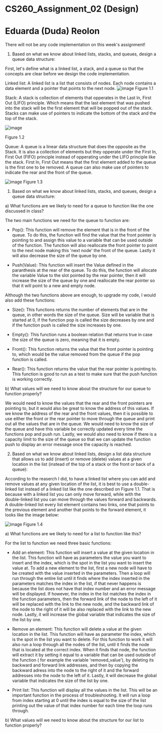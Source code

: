 # CS260_Assignment_02 (Design)
# Eduarda (Duda) Reolon

There will not be any code implementation on this week's assignment!

1. Based on what we know about linked lists, stacks, and queues, design a queue data structure:

First, let's define what is a linked list, a stack, and a queue so that the concepts are clear before we design the code implementation.

Linked list: A linked list is a list that consists of nodes. Each node contains a data element and a pointer that points to the next node. 
![image](https://github.com/dudareolon/CS260_Assignment_02/assets/102680672/51fafbbd-a87c-47e1-85c3-6b020261afb0)
Figure 1.1

Stack: A stack is collection of elements that opperates in the Last In, First Out (LIFO) principle. Which means that the last element that was pushed into the stack will be the first element that will be popped out of the stack. Stacks can make use of pointers to indicate the bottom of the stack and the top of the stack.

![image](https://github.com/dudareolon/CS260_Assignment_02/assets/102680672/294ab757-fc1b-4c62-b328-028de4635516)

Figure 1.2

Queue: A queue is a linear data structure that does the opposite as the Stack. It is also a collection of elements but they opperate under the First In, First Out (FIFO) principle instead of opperating under the LIFO principle like the stack. First In, First Out means that the first element added to the queue is the first one to be removed. A queue can also make use of pointers to indicate the rear and the front of the queue. 

![image](https://github.com/dudareolon/CS260_Assignment_02/assets/102680672/aba1ab07-46a4-4f6f-a439-af2b7e8680e9)
Figure 1.3

1. Based on what we know about linked lists, stacks, and queues, design a queue data structure:

a) What functions are we likely to need for a queue to function like the one discussed in class?

The two main functions we need for the queue to function are:

  - Pop(): This function will remove the element that is in the front of the queue. To do this, the function will find the value that the front pointer is pointing to and assign this value to a variable that can be used outside of the function. The function will also reallocate the front pointer to point to the next node making this 'next node' the front of the queue. Lastly it will also decrease the size of the queue by one.

  - Push(Value): This function will insert the Value defined in the paranthesis at the rear of the queue. To do this, the function will allocate the variable Value to the slot pointed by the rear pointer, then it will increase the size of the queue by one and reallocate the rear pointer so that it will point to a new and empty node.

Although the two functions above are enough, to upgrade my code, I would also add these functions:

  - Size(): This functions returns the number of elements that are in the queue, in other words the size of the queue. Size will be variable that is started at 0, if the function pop is called the size decreases by one and if the function push is called the size increases by one.  
    
  - Empty(): This function runs a boolean relation that returns true in case the size of the queue is zero, meaning that it is empty. 
    
  - Front(): This function returns the value that the front pointer is pointing to, which would be the value removed from the queue if the pop function is called.  
    
  - Rear(): This function returns the value that the rear pointer is pointing to. This function is good to run as a test to make sure that the push function is working correctly. 
    

b) What values will we need to know about the structure for our queue to function properly?

  We would need to know the values that the rear and the front pointers are pointing to, but it would also be great to know the address of this values. If we know the address of the rear and the front values, then it is possible to use either the front or the rear pointer to move through the queue and print out all the values that are in the queue. We would need to know the size of the queue and have this variable be correctly updated every time the functions pop and push run. Lastly, we would also need to know if there is a capacity limit to the size of the queue so that we can update the function push to display an error message once the capacity is reached. 

2. Based on what we know about linked lists, design a list data structure that allows us to add (insert) or remove (delete) values at a given location in the list (instead of the top of a stack or the front or back of a queue):

  According to the reaserch I did, to have a linked list where you can add and remove values at any given location of the list, it is best to use a double-linked list instead of a linked list like the one described on Figure 1.1. That is because with a linked list you can only move forward, while with the double-linked list you can move through the values forward and backwards. A double-linked list every list element contains two links, one that points to the previous element and another that points to the forward element, it looks like the image below:
  
![image](https://github.com/dudareolon/CS260_Assignment_02/assets/102680672/4a5ad5d9-241c-4b5d-ad2a-b61d79b3ea25)
Figure 1.4

a) What functions are we likely to need for a list to function like this?

For the list to function we need three basic functions:

  - Add an element: This function will insert a value at the given location in the list. This function will have as parameters the value you want to insert and the index, which is the spot in the list you want to insert the value at. To add a new element to the list, first a new node will have to be created with the value inserted in the parameters. Then a loop will run through the entire list until it finds where the index inserted in the parameters matches the index in the list, if that never happens is because the list does not have that index number and an error message will be displayed. If however, the index in the list matches the index in the function parameters, then the forward link of the node to the left of it will be replaced with the link to the new node, and the backward link of the node to the right of it will be also replaced with the link to the new node. Lastly, it will increase the global variable that indicates the size of the list by one. 

  - Remove an element: This function will delete a value at the given location in the list. This function will have as parameter the index, which is the spot in the list you want to delete. For this function to work it will also run a loop through all the nodes of the list, until it finds the node that is located at the correct index. When it finds that node, the function will extract it by setting it equal to a variable that can be used outside of the function ( for example the variable 'removed_value'), by deleting its backward and forward link addresses, and then by copying the backward adress into the node to the right of it and the forward addresses into the node to the left of it. Lastly, it will decrease the global variable that indicates the size of the list by one. 
    
  - Print list: This function will display all the values in the list. This will be an important function in the process of troubleshooting. It will run a loop from index starting at 0 until the index is equal to the size of the list printing out the value of that index number for each time the loop runs through. 

b) What values will we need to know about the structure for our list to function properly?
